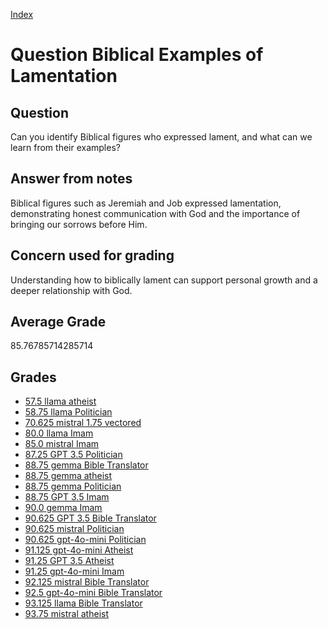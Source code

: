 
[Index](../../index.md)
# Question Biblical Examples of Lamentation
## Question
Can you identify Biblical figures who expressed lament, and what can we learn from their examples?

## Answer from notes
Biblical figures such as Jeremiah and Job expressed lamentation, demonstrating honest communication with God and the importance of bringing our sorrows before Him.

## Concern used for grading
Understanding how to biblically lament can support personal growth and a deeper relationship with God.

## Average Grade
85.76785714285714

## Grades
 * [57.5 llama atheist](../answers/llama_atheist/Biblical_Examples_of_Lamentation.md)
 * [58.75 llama Politician](../answers/llama_Politician/Biblical_Examples_of_Lamentation.md)
 * [70.625 mistral 1.75 vectored](../answers/mistral_1.75_vectored/Biblical_Examples_of_Lamentation.md)
 * [80.0 llama Imam](../answers/llama_Imam/Biblical_Examples_of_Lamentation.md)
 * [85.0 mistral Imam](../answers/mistral_Imam/Biblical_Examples_of_Lamentation.md)
 * [87.25 GPT 3.5 Politician](../answers/GPT_3.5_Politician/Biblical_Examples_of_Lamentation.md)
 * [88.75 gemma Bible Translator](../answers/gemma_Bible_Translator/Biblical_Examples_of_Lamentation.md)
 * [88.75 gemma atheist](../answers/gemma_atheist/Biblical_Examples_of_Lamentation.md)
 * [88.75 gemma Politician](../answers/gemma_Politician/Biblical_Examples_of_Lamentation.md)
 * [88.75 GPT 3.5 Imam](../answers/GPT_3.5_Imam/Biblical_Examples_of_Lamentation.md)
 * [90.0 gemma Imam](../answers/gemma_Imam/Biblical_Examples_of_Lamentation.md)
 * [90.625 GPT 3.5 Bible Translator](../answers/GPT_3.5_Bible_Translator/Biblical_Examples_of_Lamentation.md)
 * [90.625 mistral Politician](../answers/mistral_Politician/Biblical_Examples_of_Lamentation.md)
 * [90.625 gpt-4o-mini Politician](../answers/gpt-4o-mini_Politician/Biblical_Examples_of_Lamentation.md)
 * [91.125 gpt-4o-mini Atheist](../answers/gpt-4o-mini_Atheist/Biblical_Examples_of_Lamentation.md)
 * [91.25 GPT 3.5 Atheist](../answers/GPT_3.5_Atheist/Biblical_Examples_of_Lamentation.md)
 * [91.25 gpt-4o-mini Imam](../answers/gpt-4o-mini_Imam/Biblical_Examples_of_Lamentation.md)
 * [92.125 mistral Bible Translator](../answers/mistral_Bible_Translator/Biblical_Examples_of_Lamentation.md)
 * [92.5 gpt-4o-mini Bible Translator](../answers/gpt-4o-mini_Bible_Translator/Biblical_Examples_of_Lamentation.md)
 * [93.125 llama Bible Translator](../answers/llama_Bible_Translator/Biblical_Examples_of_Lamentation.md)
 * [93.75 mistral atheist](../answers/mistral_atheist/Biblical_Examples_of_Lamentation.md)
